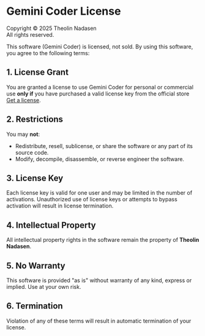 # Gemini Coder License

Copyright © 2025 Theolin Nadasen  
All rights reserved.

This software (Gemini Coder) is licensed, not sold. By using this software, you agree to the following terms:

## 1. License Grant
You are granted a license to use Gemini Coder for personal or commercial use **only if** you have purchased a valid license key from the official store [Get a license](https://theolinbusiness.gumroad.com/l/tuqeh).

## 2. Restrictions
You may **not**:
- Redistribute, resell, sublicense, or share the software or any part of its source code.
- Modify, decompile, disassemble, or reverse engineer the software.

## 3. License Key
Each license key is valid for one user and may be limited in the number of activations. Unauthorized use of license keys or attempts to bypass activation will result in license termination.

## 4. Intellectual Property
All intellectual property rights in the software remain the property of **Theolin Nadasen**.

## 5. No Warranty
This software is provided "as is" without warranty of any kind, express or implied. Use at your own risk.

## 6. Termination
Violation of any of these terms will result in automatic termination of your license.
